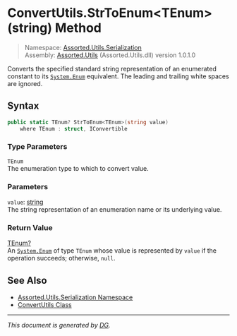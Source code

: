 ﻿# ConvertUtils.StrToEnum\<TEnum>(string) Method

> Namespace: [Assorted.Utils.Serialization](index.md#assortedutilsserialization-namespace)\
> Assembly: [Assorted.Utils](index.md) (Assorted.Utils.dll) version 1.0.1.0

Converts the specified standard string representation of an enumerated constant to its [`System.Enum`](https://docs.microsoft.com/en-us/dotnet/api/system.enum) equivalent. The leading and trailing white spaces are ignored.

## Syntax

```csharp
public static TEnum? StrToEnum<TEnum>(string value)
    where TEnum : struct, IConvertible
```

### Type Parameters

`TEnum`\
The enumeration type to which to convert value.

### Parameters

`value`: [string](https://docs.microsoft.com/en-us/dotnet/api/system.string)\
The string representation of an enumeration name or its underlying value.

### Return Value

[TEnum?](https://docs.microsoft.com/en-us/dotnet/api/system.nullable-1)\
An [`System.Enum`](https://docs.microsoft.com/en-us/dotnet/api/system.enum) of type `TEnum` whose value is represented by `value` if the operation succeeds; otherwise, `null`.

## See Also

- [Assorted.Utils.Serialization Namespace](index.md#assortedutilsserialization-namespace)
- [ConvertUtils Class](Assorted.Utils.Serialization.ConvertUtils.md)

---

_This document is generated by [DG](https://github.com/Khojasteh/dg)._
